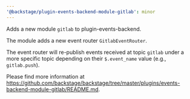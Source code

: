 ```yaml
---
'@backstage/plugin-events-backend-module-gitlab': minor
---
```


Adds a new module `gitlab` to plugin-events-backend.

The module adds a new event router `GitlabEventRouter`.

The event router will re-publish events received at topic `gitlab`
under a more specific topic depending on their `$.event_name` value
(e.g., `gitlab.push`).

Please find more information at
https://github.com/backstage/backstage/tree/master/plugins/events-backend-module-gitlab/README.md.
